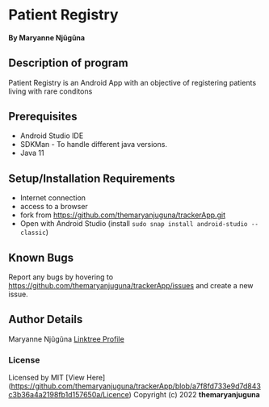 # Patient Registry
#### By **Maryanne Njũgũna**

## Description of program
Patient Registry is an Android App with an objective of registering patients living with rare conditons


## Prerequisites
* Android Studio IDE
* SDKMan - To handle different java versions. 
* Java 11

## Setup/Installation Requirements
* Internet connection
* access to a browser
* fork from https://github.com/themaryanjuguna/trackerApp.git
* Open with Android Studio (install `sudo snap install android-studio --classic`)

## Known Bugs
Report any bugs by hovering to https://github.com/themaryanjuguna/trackerApp/issues and create a new issue.

## Author Details
Maryanne Njũgũna [Linktree Profile](https://linktr.ee/themaryanjuguna)

### License
Licensed by MIT [View Here] (https://github.com/themaryanjuguna/trackerApp/blob/a7f8fd733e9d7d843c3b36a4a2198fb1d157650a/Licence)
Copyright (c) 2022 **themaryanjuguna**